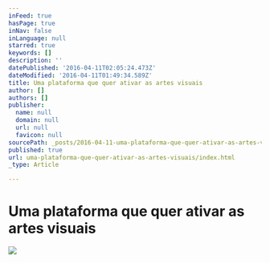 ```yaml
---
inFeed: true
hasPage: true
inNav: false
inLanguage: null
starred: true
keywords: []
description: ''
datePublished: '2016-04-11T02:05:24.473Z'
dateModified: '2016-04-11T01:49:34.589Z'
title: Uma plataforma que quer ativar as artes visuais
author: []
authors: []
publisher:
  name: null
  domain: null
  url: null
  favicon: null
sourcePath: _posts/2016-04-11-uma-plataforma-que-quer-ativar-as-artes-visuais.md
published: true
url: uma-plataforma-que-quer-ativar-as-artes-visuais/index.html
_type: Article

---
```

# Uma plataforma que quer ativar as artes visuais
![](https://the-grid-user-content.s3-us-west-2.amazonaws.com/f5f4f828-adcd-4008-ad94-5394faa415f6.png)